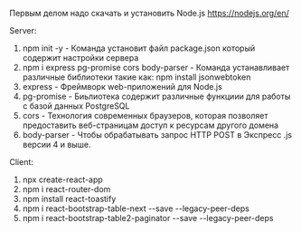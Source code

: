 Первым делом надо скачать и установить Node.js 
https://nodejs.org/en/

Server:
1. npm init -y - Команда установит файл package.json который содержит настройки сервера
2. npm i express pg-promise cors body-parser - Команда устанавливает различные библиотеки такие как:
npm install jsonwebtoken
1.	express - Фреймворк web-приложений для Node.js
2.	pg-promise - Биьлиотека содержит различные функциии для работы с базой данных PostgreSQL
3.	cors - Технология современных браузеров, которая позволяет предоставить веб-страницам доступ к ресурсам другого домена
4.	body-parser - Чтобы обрабатывать запрос HTTP POST в Экспресс .js версии 4 и выше.

Client:
1. npx create-react-app
2. npm i react-router-dom
3. npm install react-toastify
4. npm i react-bootstrap-table-next --save --legacy-peer-deps
5. npm i react-bootstrap-table2-paginator --save --legacy-peer-deps
